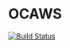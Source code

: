 # OCAWS

[![Build Status](https://travis-ci.org/samoc/OCAWS.jl.svg?branch=master)](https://travis-ci.org/samoc/OCAWS.jl)
